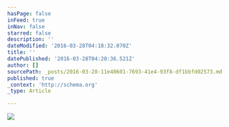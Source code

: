 ```yaml
---
hasPage: false
inFeed: true
inNav: false
starred: false
description: ''
dateModified: '2016-03-28T04:18:32.070Z'
title: ''
datePublished: '2016-03-28T04:20:36.521Z'
author: []
sourcePath: _posts/2016-03-28-11e40601-7693-41e4-93f8-df1bbfd02573.md
published: true
_context: 'http://schema.org'
_type: Article

---
```

![](https://the-grid-user-content.s3-us-west-2.amazonaws.com/beb898cc-3dd2-4f63-ae43-ef97c162285e.jpg)